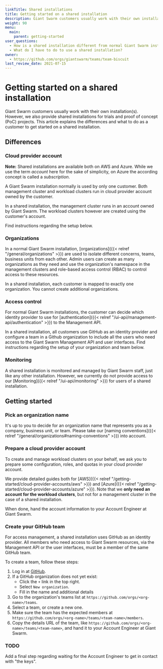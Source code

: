 ```yaml
---
linkTitle: Shared installations
title: Getting started on a shared installation
description: Giant Swarm customers usually work with their own installation(s). However, we also provide shared installations for trials and proof of concept (PoC) projects. This article explains the differences and what to do as a customer to get started on a shared installation.
weight: 90
menu:
  main:
    parent: getting-started
user_questions:
  - How is a shared installation different from normal Giant Swarm installations?
  - What do I have to do to use a shared installation?
owner:
  - https://github.com/orgs/giantswarm/teams/team-biscuit
last_review_date: 2021-07-15
---
```


# Getting started on a shared installation

Giant Swarm customers usually work with their own installation(s). However, we also provide shared installations for trials and proof of concept (PoC) projects. This article explains the differences and what to do as a customer to get started on a shared installation.

## Differences

### Cloud provider account

**Note:** Shared installations are available both on AWS and Azure. While we use the term _account_ here for the sake of simplicity, on Azure the according concept is called a _subscription_.

A Giant Swarm installation normally is used by only one customer. Both management cluster and workload clusters run in cloud provider account owned by the customer.

In a shared installation, the management cluster runs in an account owned by Giant Swarm. The workload clusters however are created using the customer's account.

Find instructions regarding the setup below.

### Organizations

In a normal Giant Swarm installation, [organizations]({{< relref "/general/organizations" >}}) are used to isolate different concerns, teams, business units from each other. Admin users can create as many organizations as they need and use the organization's namespace in the management clusters and role-based access control (RBAC) to control access to these resources.

In a shared installation, each customer is mapped to exactly one organization. You cannot create additional organizations.

### Access control

For normal Giant Swarm installations, the customer can decide which identity provider to use for [authentication]({{< relref "/ui-api/management-api/authentication" >}}) to the Management API.

In a shared installation, all customers use GitHub as an identity provider and configure a team in a Github organization to include all the users who need access to the Giant Swarm Management API and user interfaces. Find instructions regarding the setup of your organization and team below.

### Monitoring

A shared installation is monitored and managed by Giant Swarm staff, just like any other installation. However, we currently do not provide access to our [Monitoring]({{< relref "/ui-api/monitoring" >}}) for users of a shared installation.

## Getting started

### Pick an organization name

It's up to you to decide for an organization name that represents you as a company, business unit, or team. Please take our [naming conventions]({{< relref "/general/organizations#naming-conventions" >}}) into account.

### Prepare a cloud provider account

To create and manage workload clusters on your behalf, we ask you to prepare some configuration, roles, and quotas in your cloud provider account.

We provide detailed guides both for [AWS]({{< relref "/getting-started/cloud-provider-accounts/aws" >}}) and [Azure]({{< relref "/getting-started/cloud-provider-accounts/azure" >}}). Note that we **only need an account for the workload clusters**, but not for a management cluster in the case of a shared installation.

When done, hand the account information to your Account Engineer at Giant Swarm.

### Create your GitHub team

For access management, a shared installation uses GitHub as an identity provider. All members who need access to Giant Swarm resources, via the Management API or the user interfaces, must be a member of the same GitHub team.

To create a team, follow these steps:

1. Log in at [GitHub](https://github.com/).
2. If a GitHub organization does not yet exist:
    - Click the `+` link in the top right.
    - Select `New organization`.
    - Fill in the name and additional details
3. Go to the organization's teams list at `https://github.com/orgs/<org-name>/teams`.
4. Select a team, or create a new one.
5. Make sure the team has the expected members at `https://github.com/orgs/<org-name>/teams/<team-name>/members`.
6. Copy the details URL of the team, like `https://github.com/orgs/<org-name>/teams/<team-name>`, and hand it to your Account Engineer at Giant Swarm.

### TODO

Add a final step regarding waiting for the Account Engineer to get in contact with "the keys".
